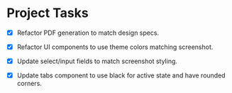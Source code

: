 # Project Tasks

- [x] Refactor PDF generation to match design specs.
- [x] Refactor UI components to use theme colors matching screenshot.
- [x] Update select/input fields to match screenshot styling.
- [x] Update tabs component to use black for active state and have rounded corners.
      
